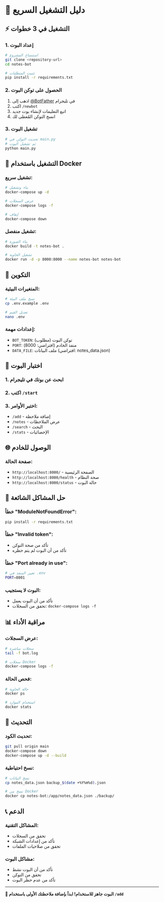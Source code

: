 # 🚀 دليل التشغيل السريع

## ⚡ التشغيل في 3 خطوات

### 1. إعداد البوت
```bash
# استنساخ المشروع
git clone <repository-url>
cd notes-bot

# تثبيت المتطلبات
pip install -r requirements.txt
```

### 2. الحصول على توكن البوت
1. اذهب إلى [@BotFather](https://t.me/BotFather) في تليجرام
2. اكتب `/newbot`
3. اتبع التعليمات لإنشاء بوت جديد
4. انسخ التوكن المُعطى لك

### 3. تشغيل البوت
```bash
# تحديث التوكن في main.py
# ثم تشغيل البوت
python main.py
```

## 🐳 التشغيل باستخدام Docker

### تشغيل سريع:
```bash
# بناء وتشغيل
docker-compose up -d

# عرض السجلات
docker-compose logs -f

# إيقاف
docker-compose down
```

### تشغيل منفصل:
```bash
# بناء الصورة
docker build -t notes-bot .

# تشغيل الحاوية
docker run -d -p 8000:8000 --name notes-bot notes-bot
```

## 🔧 التكوين

### المتغيرات البيئية:
```bash
# نسخ ملف البيئة
cp .env.example .env

# تعديل القيم
nano .env
```

### إعدادات مهمة:
- `BOT_TOKEN`: توكن البوت (مطلوب)
- `PORT`: منفذ الخادم (افتراضي: 8000)
- `DATA_FILE`: ملف البيانات (افتراضي: notes_data.json)

## 📱 اختبار البوت

### 1. ابحث عن بوتك في تليجرام
### 2. اكتب `/start`
### 3. اختبر الأوامر:
- `/add` - إضافة ملاحظة
- `/notes` - عرض الملاحظات
- `/search` - البحث
- `/stats` - الإحصائيات

## 🌐 الوصول للخادم

### صفحة الحالة:
- `http://localhost:8000/` - الصفحة الرئيسية
- `http://localhost:8000/health` - صحة النظام
- `http://localhost:8000/status` - حالة البوت

## 🚨 حل المشاكل الشائعة

### خطأ "ModuleNotFoundError":
```bash
pip install -r requirements.txt
```

### خطأ "Invalid token":
- تأكد من صحة التوكن
- تأكد من أن البوت لم يتم حظره

### خطأ "Port already in use":
```bash
# تغيير المنفذ في .env
PORT=8001
```

### البوت لا يستجيب:
- تأكد من أن البوت يعمل
- تحقق من السجلات: `docker-compose logs -f`

## 📊 مراقبة الأداء

### عرض السجلات:
```bash
# سجلات مباشرة
tail -f bot.log

# سجلات Docker
docker-compose logs -f
```

### فحص الحالة:
```bash
# حالة الحاوية
docker ps

# استخدام الموارد
docker stats
```

## 🔄 التحديث

### تحديث الكود:
```bash
git pull origin main
docker-compose down
docker-compose up -d --build
```

### نسخ احتياطية:
```bash
# نسخ البيانات
cp notes_data.json backup_$(date +%Y%m%d).json

# نسخ من Docker
docker cp notes-bot:/app/notes_data.json ./backup/
```

## 📞 الدعم

### المشاكل التقنية:
- تحقق من السجلات
- تأكد من إعدادات الشبكة
- تحقق من صلاحيات الملفات

### مشاكل البوت:
- تأكد من أن البوت نشط
- تحقق من التوكن
- تأكد من عدم حظر البوت

---

**🎯 البوت جاهز للاستخدام! ابدأ بإضافة ملاحظتك الأولى باستخدام `/add`**